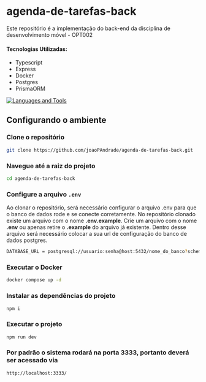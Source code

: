# agenda-de-tarefas-back
Este repositório é a implementação do back-end da disciplina de desenvolvimento móvel - OPT002


#### Tecnologias Utilizadas:
* Typescript
* Express
* Docker
* Postgres
* PrismaORM

[![Languages and Tools](https://skillicons.dev/icons?i=ts,express,docker,postgres,prisma)](https://skillicons.dev)

## Configurando o ambiente

### Clone o repositório
```bash
git clone https://github.com/joaoPAndrade/agenda-de-tarefas-back.git
```

### Navegue até a raiz do projeto
```bash
cd agenda-de-tarefas-back
```

### Configure a arquivo `.env`
Ao clonar o repositório, será necessário configurar o arquivo .env para que o banco de dados rode e se conecte corretamente.
No repositório clonado existe um arquivo com o nome **.env.example**. Crie um arquivo com o nome **.env** ou apenas retire o **.example** do arquivo já existente.
Dentro desse arquivo será necessário colocar a sua url de configuração do banco de dados postgres.
```bash
DATABASE_URL = postgresql://usuario:senha@host:5432/nome_do_banco?schema=nome_do_schema
```

### Executar o Docker
```bash
docker compose up -d
```

### Instalar as dependências do projeto
```bash
npm i
```

### Executar o projeto
```bash
npm run dev
```

### Por padrão o sistema rodará na porta 3333, portanto deverá ser acessado via
```bash
http://localhost:3333/
```





